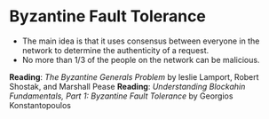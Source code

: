 # Byzantine Fault Tolerance

* The main idea is that it uses consensus between everyone in the network
to determine the authenticity of a request.
* No more than 1/3 of the people on the network can be malicious.

**Reading**: *The Byzantine Generals Problem* by leslie Lamport, Robert Shostak, and Marshall Pease
**Reading**: *Understanding Blockahin Fundamentals, Part 1: Byzantine Fault Tolerance* by Georgios Konstantopoulos
